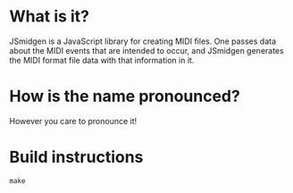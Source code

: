 What is it?
===========
JSmidgen is a JavaScript library for creating MIDI files. One passes data about the MIDI events that
are intended to occur, and JSmidgen generates the MIDI format file data with that information in it.

How is the name pronounced?
===========================
However you care to pronounce it!

Build instructions
==================
```make```
